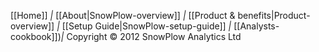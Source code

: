 [[Home]] *|* [[About|SnowPlow-overview]] *|* [[Product & benefits|Product-overview]] *|* [[Setup Guide|SnowPlow-setup-guide]] *|* [[Analysts-cookbook]])*|* Copyright &copy; 2012 SnowPlow Analytics Ltd